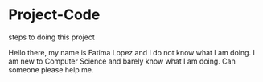 # Project-Code
steps to doing this project

Hello there, my name is Fatima Lopez and I do not know what I am doing.
I am new to Computer Science and barely know what I am doing.
Can someone please help me.
